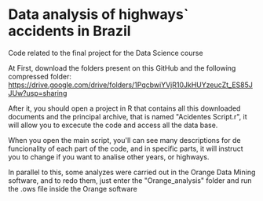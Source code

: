 # Data analysis of highways` accidents in Brazil
Code related to the final project for the Data Science course

At First, download the folders present on this GitHub and the following compressed folder:
https://drive.google.com/drive/folders/1PqcbwiYVjR10JkHUYzeucZt_ES85JJUw?usp=sharing

After it, you should open a project in R that contains all this downloaded documents and the principal archive, that is named "Acidentes Script.r", it will allow you to excecute the code and access all the data base.

When you open the main script, you'll can see many descriptions for de funcionality of each part of the code, and in specific parts, it will instruct you to change if you want to analise other years, or highways.

In parallel to this, some analyzes were carried out in the Orange Data Mining software, and to redo them, just enter the "Orange_analysis" folder and run the .ows file inside the Orange software

